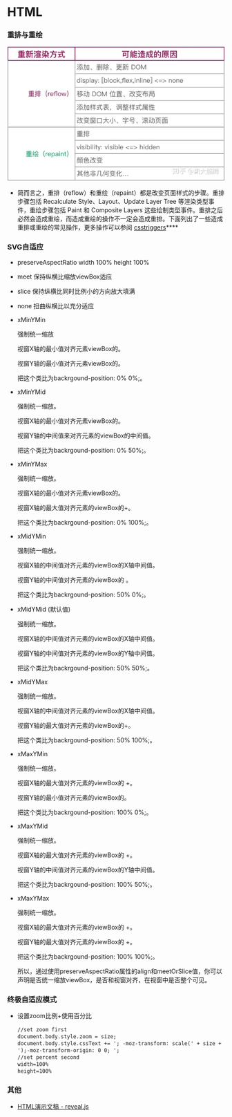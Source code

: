 # HTML

### 重排与重绘

![avatar](https://raw.githubusercontent.com/mouse123/my-tips/master/image/reflow%E3%80%81repaint.jpg)

* 简而言之，重排（reflow）和重绘（repaint）都是改变页面样式的步骤。重排步骤包括 Recalculate Style、Layout、Update Layer Tree 等渲染类型事件，重绘步骤包括 Paint 和 Composite Layers 这些绘制类型事件。重排之后必然会造成重绘，而造成重绘的操作不一定会造成重排。下面列出了一些造成重排或重绘的常见操作，更多操作可以参阅 [csstriggers](https://link.zhihu.com/?target=https%3A//csstriggers.com/)\*\*\*\*

### **SVG自适应**

* preserveAspectRatio width 100% height 100%     
* meet 保持纵横比缩放viewBox适应
* slice  保持纵横比同时比例小的方向放大填满
* none  扭曲纵横比以充分适应
* xMinYMin

  强制统一缩放

  视窗X轴的最小值对齐元素viewBox的。

  视窗Y轴的最小值对齐元素viewBox的。

  把这个类比为backrgound-position: 0% 0%;。

* xMinYMid

  强制统一缩放。

  视窗X轴的最小值对齐元素viewBox的。

  视窗Y轴的中间值来对齐元素的viewBox的中间值。

  把这个类比为backrgound-position: 0% 50%;。

* xMinYMax

  强制统一缩放。

  视窗X轴的最小值对齐元素viewBox的。

  视窗X轴的最大值对齐元素的viewBox的+。

  把这个类比为backrgound-position: 0% 100%;。

* xMidYMin

  强制统一缩放。

  视窗X轴的中间值对齐元素的viewBox的X轴中间值。

  视窗Y轴的中间值对齐元素的viewBox的 。

  把这个类比为backrgound-position: 50% 0%;。

* xMidYMid \(默认值\)

  强制统一缩放。

  视窗X轴的中间值对齐元素的viewBox的X轴中间值。

  视窗Y轴的中间值对齐元素的viewBox的Y轴中间值。

  把这个类比为backrgound-position: 50% 50%;。

* xMidYMax

  强制统一缩放。

  视窗X轴的中间值对齐元素的viewBox的X轴中间值。

  视窗Y轴的最大值对齐元素的viewBox的+。

  把这个类比为backrgound-position: 50% 100%;。

* xMaxYMin

  强制统一缩放。

  视窗X轴的最大值对齐元素的viewBox的 +。

  视窗Y轴的最小值对齐元素的viewBox的。

  把这个类比为backrgound-position: 100% 0%;。

* xMaxYMid

  强制统一缩放。

  视窗X轴的最大值对齐元素的viewBox的 +。

  视窗Y轴的中间值对齐元素的viewBox的Y轴中间值。

  把这个类比为backrgound-position: 100% 50%;。

* xMaxYMax

  强制统一缩放。

  视窗X轴的最大值对齐元素的viewBox的 +。

  视窗Y轴的最大值对齐元素的viewBox的 +。

  把这个类比为backrgound-position: 100% 100%;。

  所以，通过使用preserveAspectRatio属性的align和meetOrSlice值，你可以声明是否统一缩放viewBox，是否和视窗对齐，在视窗中是否整个可见。

### 终极自适应模式

* 设置zoom比例+使用百分比



  ```text
  //set zoom first
  document.body.style.zoom = size;
  document.body.style.cssText += '; -moz-transform: scale(' + size + ');-moz-transform-origin: 0 0; ';
  //set percent second
  width=100%
  height=100%
  ```

### 其他

* [HTML演示文稿 - reveal.js](https://github.com/hakimel/reveal.js)


